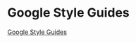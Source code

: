 # Google Style Guides
[Google Style Guides]


[Google Style Guides]: https://google.github.io/styleguide
